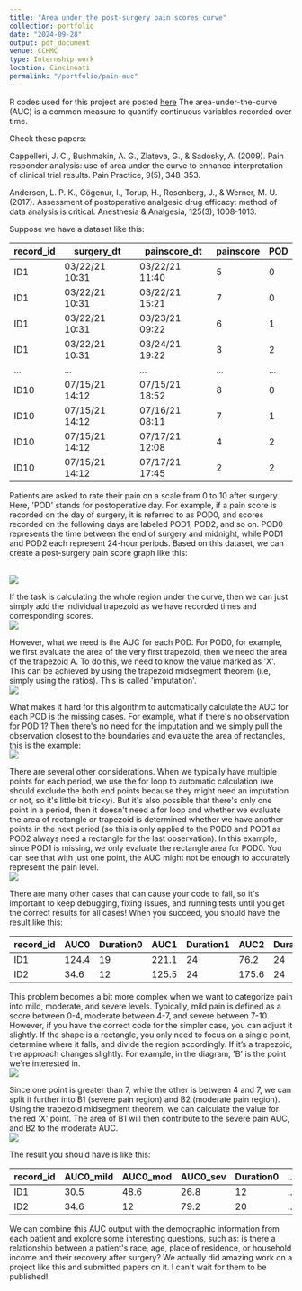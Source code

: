 ```yaml
---
title: "Area under the post-surgery pain scores curve"
collection: portfolio
date: "2024-09-28"
output: pdf_document
venue: CCHMC
type: Internship work
location: Cincinnati
permalink: "/portfolio/pain-auc"
---
```


R codes used for this project are posted [here](https://github.com/Jiwonleeeee/Pain_AUC/tree/main/AUC_functions)
The area-under-the-curve (AUC) is a common measure to quantify continuous variables recorded over time. 

Check these papers: 

Cappelleri, J. C., Bushmakin, A. G., Zlateva, G., & Sadosky, A. (2009). Pain responder analysis: use of area under the curve to enhance interpretation of clinical trial results. Pain Practice, 9(5), 348-353.

Andersen, L. P. K., Gögenur, I., Torup, H., Rosenberg, J., & Werner, M. U. (2017). Assessment of postoperative analgesic drug efficacy: method of data analysis is critical. Anesthesia & Analgesia, 125(3), 1008-1013.

Suppose we have a dataset like this:


| record_id | surgery_dt     | painscore_dt   | painscore | POD |
| --------- | ----------     | ------------   | --------- | --- |
| ID1       | 03/22/21 10:31 | 03/22/21 11:40 | 5         | 0   |
| ID1       | 03/22/21 10:31 | 03/22/21 15:21 | 7         | 0   |
| ID1       | 03/22/21 10:31 | 03/23/21 09:22 | 6         | 1   |
| ID1       | 03/22/21 10:31 | 03/24/21 19:22 | 3         | 2   |
|    ...    |       ...      |    ...         | ...       | ... |
| ID10      | 07/15/21 14:12 | 07/15/21 18:52 | 8         | 0   |
| ID10      | 07/15/21 14:12 | 07/16/21 08:11 | 7         | 1   |
| ID10      | 07/15/21 14:12 | 07/17/21 12:08 | 4         | 2   |
| ID10      | 07/15/21 14:12 | 07/17/21 17:45 | 2         | 2   |


Patients are asked to rate their pain on a scale from 0 to 10 after surgery. Here, 'POD' stands for postoperative day. For example, if a pain score is recorded on the day of surgery, it is referred to as POD0, and scores recorded on the following days are labeled POD1, POD2, and so on. POD0 represents the time between the end of surgery and midnight, while POD1 and POD2 each represent 24-hour periods. Based on this dataset, we can create a post-surgery pain score graph like this:

<br/><img src='/images/auc-1.png'>


If the task is calculating the whole region under the curve, then we can just simply add the individual trapezoid as we have recorded times and corresponding scores.
<br/><img src='/images/auc-3.png'>

However, what we need is the AUC for each POD. For POD0, for example, we first evaluate the area of the very first trapezoid, then we need the area of the trapezoid A. To do this, we need to know the value marked as 'X'. This can be achieved by using the trapezoid midsegment theorem (i.e, simply using the ratios). This is called 'imputation'. 
<br/><img src='/images/auc-4.png'>

What makes it hard for this algorithm to automatically calculate the AUC for each POD is the missing cases. For example, what if there's no observation for POD 1? Then there's no need for the imputation and we simply pull the observation closest to the boundaries and evaluate the area of rectangles, this is the example:
<br/><img src='/images/auc-5.png'>


There are several other considerations. When we typically have multiple points for each period, we use the for loop to automatic calculation (we should exclude the both end points because they might need an imputation or not, so it's little bit tricky). But it's also possible that there's only one point in a period, then it doesn't need a for loop and whether we evaluate the area of rectangle or trapezoid is determined whether we have another points in the next period (so this is only applied to the POD0 and POD1 as POD2 always need a rectangle for the last observation). In this example, since POD1 is missing, we only evaluate the rectangle area for POD0. You can see that with just one point, the AUC might not be enough to accurately represent the pain level.
<br/><img src='/images/auc-6.png'>

There are many other cases that can cause your code to fail, so it's important to keep debugging, fixing issues, and running tests until you get the correct results for all cases! When you succeed, you should have the result like this:


| record_id | AUC0  | Duration0 | AUC1  | Duration1 | AUC2  | Duration2 |
| --------- | ----  | --------- | ----  | --------- | ----  | --------- |
| ID1       | 124.4 | 19        | 221.1 | 24        | 76.2  | 24        |
| ID2       | 34.6  | 12        | 125.5 | 24        | 175.6 | 24        |

This problem becomes a bit more complex when we want to categorize pain into mild, moderate, and severe levels. Typically, mild pain is defined as a score between 0-4, moderate between 4-7, and severe between 7-10. However, if you have the correct code for the simpler case, you can adjust it slightly. If the shape is a rectangle, you only need to focus on a single point, determine where it falls, and divide the region accordingly. If it’s a trapezoid, the approach changes slightly. For example, in the diagram, 'B' is the point we're interested in.
<br/><img src='/images/auc-7.png'>

Since one point is greater than 7, while the other is between 4 and 7, we can split it further into B1 (severe pain region) and B2 (moderate pain region). Using the trapezoid midsegment theorem, we can calculate the value for the red 'X' point. The area of B1 will then contribute to the severe pain AUC, and B2 to the moderate AUC.
<br/><img src='/images/auc-8.png'>



The result you should have is like this:


| record_id | AUC0_mild | AUC0_mod | AUC0_sev | Duration0 | ... |
|-----------|-----------|----------|----------|-----------|-----|
| ID1       | 30.5      | 48.6     | 26.8     | 12        | ... |
| ID2       | 34.6      | 12       | 79.2     | 20        | ... |


We can combine this AUC output with the demographic information from each patient and explore some interesting questions, such as: is there a relationship between a patient's race, age, place of residence, or household income and their recovery after surgery? We actually did amazing work on a project like this and submitted papers on it. I can't wait for them to be published!












